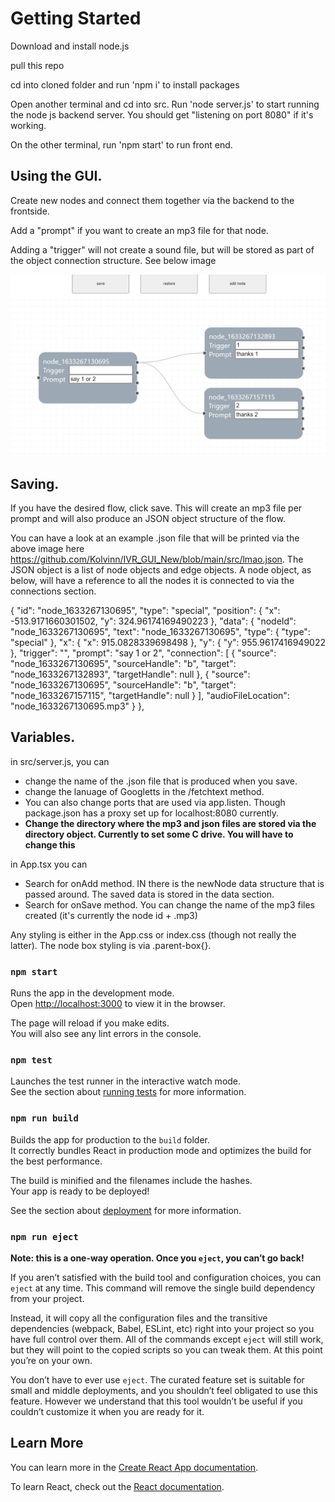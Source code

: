 # Getting Started 

Download and install node.js

pull this repo

cd into cloned folder and run 'npm i' to install packages

Open another terminal and cd into src. Run 'node server.js' to start running the node js backend server. You should get "listening on port 8080" if it's working.

On the other terminal, run 'npm start' to run front end.

## Using the GUI.

Create new nodes and connect them together via the backend to the frontside.

Add a "prompt" if you want to create an mp3 file for that node.

Adding a "trigger" will not create a sound file, but will be stored as part of the object connection structure. See below image

![alt text](https://github.com/Kolvinn/IVR_GUI_New/blob/main/src/ScreenFlow.png?raw=true)

## Saving.

If you have the desired flow, click save. This will create an mp3 file per prompt and will also produce an JSON object structure of the flow.

You can have a look at an example .json file that will be printed via the above image here https://github.com/Kolvinn/IVR_GUI_New/blob/main/src/lmao.json. The JSON object is a list of node objects and edge objects. A node object, as below, will have a reference to all the nodes it is connected to via the connections section.

{
      "id": "node_1633267130695",
      "type": "special",
      "position": {
        "x": -513.9171660301502,
        "y": 324.96174169490223
      },
      "data": {
        "nodeId": "node_1633267130695",
        "text": "node_1633267130695",
        "type": {
          "type": "special"
        },
        "x": {
          "x": 915.0828339698498
        },
        "y": {
          "y": 955.9617416949022
        },
        "trigger": "",
        "prompt": "say 1 or 2",
        "connection": [
          {
            "source": "node_1633267130695",
            "sourceHandle": "b",
            "target": "node_1633267132893",
            "targetHandle": null
          },
          {
            "source": "node_1633267130695",
            "sourceHandle": "b",
            "target": "node_1633267157115",
            "targetHandle": null
          }
        ],
        "audioFileLocation": "node_1633267130695.mp3"
      }
    },

## Variables.

in src/server.js, you can 
- change the name of the .json file that is produced when you save.
- change the lanuage of Googletts in the /fetchtext method.
- You can also change ports that are used via app.listen. Though package.json has a proxy set up for localhost:8080 currently.
- **Change the directory where the mp3 and json files are stored via the directory object. Currently to set some C drive. You will have to change this**

in App.tsx you can
- Search for onAdd method. IN there is the newNode data structure that is passed around. The saved data is stored in the data section.
- Search for onSave method. You can change the name of the mp3 files created (it's currently the node id + .mp3)

Any styling is either in the App.css or index.css (though not really the latter). 
The node box styling is via .parent-box{}.



### `npm start`

Runs the app in the development mode.\
Open [http://localhost:3000](http://localhost:3000) to view it in the browser.

The page will reload if you make edits.\
You will also see any lint errors in the console.

### `npm test`

Launches the test runner in the interactive watch mode.\
See the section about [running tests](https://facebook.github.io/create-react-app/docs/running-tests) for more information.

### `npm run build`

Builds the app for production to the `build` folder.\
It correctly bundles React in production mode and optimizes the build for the best performance.

The build is minified and the filenames include the hashes.\
Your app is ready to be deployed!

See the section about [deployment](https://facebook.github.io/create-react-app/docs/deployment) for more information.

### `npm run eject`

**Note: this is a one-way operation. Once you `eject`, you can’t go back!**

If you aren’t satisfied with the build tool and configuration choices, you can `eject` at any time. This command will remove the single build dependency from your project.

Instead, it will copy all the configuration files and the transitive dependencies (webpack, Babel, ESLint, etc) right into your project so you have full control over them. All of the commands except `eject` will still work, but they will point to the copied scripts so you can tweak them. At this point you’re on your own.

You don’t have to ever use `eject`. The curated feature set is suitable for small and middle deployments, and you shouldn’t feel obligated to use this feature. However we understand that this tool wouldn’t be useful if you couldn’t customize it when you are ready for it.

## Learn More

You can learn more in the [Create React App documentation](https://facebook.github.io/create-react-app/docs/getting-started).

To learn React, check out the [React documentation](https://reactjs.org/).
